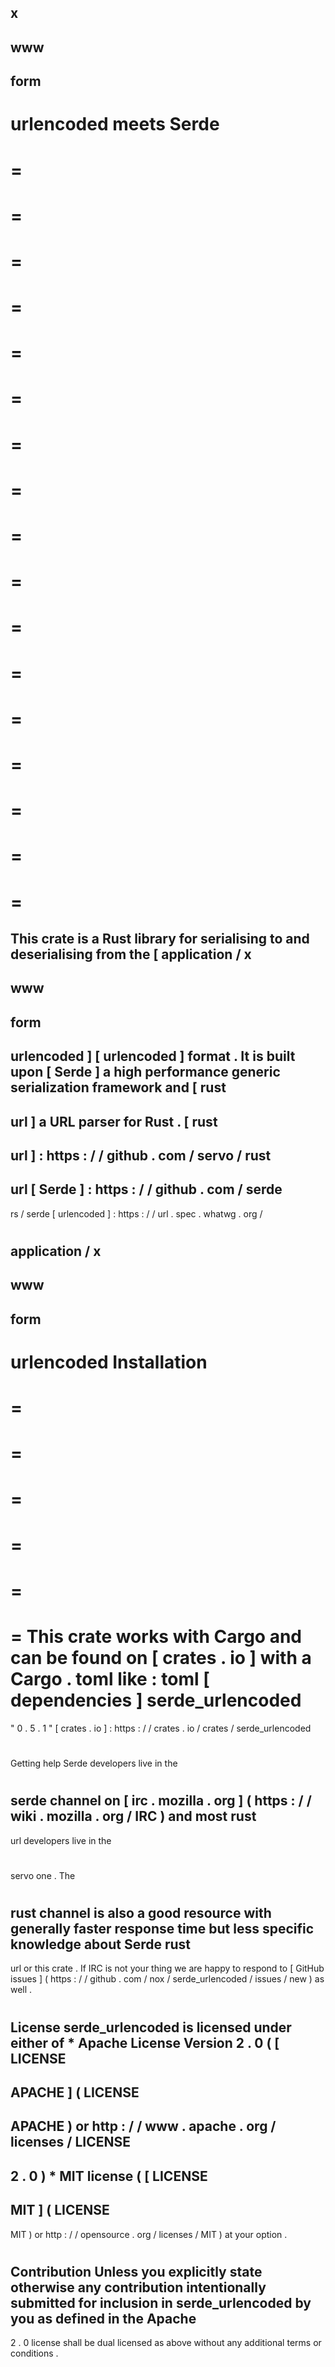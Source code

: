 x
-
www
-
form
-
urlencoded
meets
Serde
=
=
=
=
=
=
=
=
=
=
=
=
=
=
=
=
=
=
=
=
=
=
=
=
=
=
=
=
=
=
=
=
=
=
=
This
crate
is
a
Rust
library
for
serialising
to
and
deserialising
from
the
[
application
/
x
-
www
-
form
-
urlencoded
]
[
urlencoded
]
format
.
It
is
built
upon
[
Serde
]
a
high
performance
generic
serialization
framework
and
[
rust
-
url
]
a
URL
parser
for
Rust
.
[
rust
-
url
]
:
https
:
/
/
github
.
com
/
servo
/
rust
-
url
[
Serde
]
:
https
:
/
/
github
.
com
/
serde
-
rs
/
serde
[
urlencoded
]
:
https
:
/
/
url
.
spec
.
whatwg
.
org
/
#
application
/
x
-
www
-
form
-
urlencoded
Installation
=
=
=
=
=
=
=
=
=
=
=
=
This
crate
works
with
Cargo
and
can
be
found
on
[
crates
.
io
]
with
a
Cargo
.
toml
like
:
toml
[
dependencies
]
serde_urlencoded
=
"
0
.
5
.
1
"
[
crates
.
io
]
:
https
:
/
/
crates
.
io
/
crates
/
serde_urlencoded
#
#
Getting
help
Serde
developers
live
in
the
#
serde
channel
on
[
irc
.
mozilla
.
org
]
(
https
:
/
/
wiki
.
mozilla
.
org
/
IRC
)
and
most
rust
-
url
developers
live
in
the
#
servo
one
.
The
#
rust
channel
is
also
a
good
resource
with
generally
faster
response
time
but
less
specific
knowledge
about
Serde
rust
-
url
or
this
crate
.
If
IRC
is
not
your
thing
we
are
happy
to
respond
to
[
GitHub
issues
]
(
https
:
/
/
github
.
com
/
nox
/
serde_urlencoded
/
issues
/
new
)
as
well
.
#
#
License
serde_urlencoded
is
licensed
under
either
of
*
Apache
License
Version
2
.
0
(
[
LICENSE
-
APACHE
]
(
LICENSE
-
APACHE
)
or
http
:
/
/
www
.
apache
.
org
/
licenses
/
LICENSE
-
2
.
0
)
*
MIT
license
(
[
LICENSE
-
MIT
]
(
LICENSE
-
MIT
)
or
http
:
/
/
opensource
.
org
/
licenses
/
MIT
)
at
your
option
.
#
#
#
Contribution
Unless
you
explicitly
state
otherwise
any
contribution
intentionally
submitted
for
inclusion
in
serde_urlencoded
by
you
as
defined
in
the
Apache
-
2
.
0
license
shall
be
dual
licensed
as
above
without
any
additional
terms
or
conditions
.
